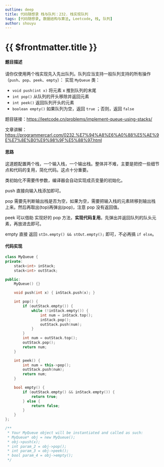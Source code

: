 ```yaml
---
outline: deep
title: 代码随想录 栈与队列：232. 栈实现队列
tags: [代码随想录, 数据结构与算法, Leetcode, 栈, 队列]
author: shouyu
---
```


# {{ $frontmatter.title }}

#### 题目描述

请你仅使用两个栈实现先入先出队列。队列应当支持一般队列支持的所有操作（`push`、`pop`、`peek`、`empty`）：
实现 `MyQueue` 类：
- `void push(int x)` 将元素 x 推到队列的末尾
- `int pop()` 从队列的开头移除并返回元素
- `int peek()` 返回队列开头的元素
- `boolean empty()` 如果队列为空，返回 `true` ；否则，返回 `false`

题目链接：https://leetcode.cn/problems/implement-queue-using-stacks/

文章讲解：https://programmercarl.com/0232.%E7%94%A8%E6%A0%88%E5%AE%9E%E7%8E%B0%E9%98%9F%E5%88%97.html

#### 思路

这道题配置两个栈，一个输入栈，一个输出栈。整体并不难，主要是把控一些细节点和代码的复用，简化代码。这点十分重要。

类初始化不需要传参数，编译器会自动实现成员变量的初始化。

push 直接向输入栈添加即可。

pop 需要先判断输出栈是否为空，如果为空，需要把输入栈的元素转移到输出栈上来。然后再取出(top)再弹出(pop)，注意 pop 没有返回值。

peek 可以借助 实现好的 pop 方法，**实现代码复用**。先弹出并返回队列的队头元素，再放进去即可。

empty 直接 返回 `stIn.empty() && stOut.empty();` 即可，不必再搞 `if else`。

#### 代码实现

```C++
class MyQueue {
private:
    stack<int> inStack;
    stack<int> outStack;

public:
    MyQueue() {}

    void push(int x) { inStack.push(x); }

    int pop() {
        if (outStack.empty()) {
            while (!inStack.empty()) {
                int num = inStack.top();
                inStack.pop();
                outStack.push(num);
            }
        }
        int num = outStack.top();
        outStack.pop();
        return num;
    }

    int peek() {
        int num = this->pop();
        outStack.push(num);
        return num;
    }

    bool empty() {
        if (outStack.empty() && inStack.empty()) {
            return true;
        } else {
            return false;
        }
    }
};

/**
 * Your MyQueue object will be instantiated and called as such:
 * MyQueue* obj = new MyQueue();
 * obj->push(x);
 * int param_2 = obj->pop();
 * int param_3 = obj->peek();
 * bool param_4 = obj->empty();
 */
```